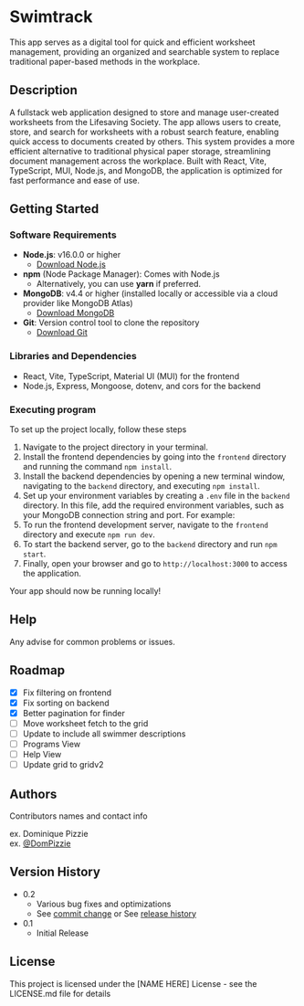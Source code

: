 # Swimtrack

This app serves as a digital tool for quick and efficient worksheet management, providing an organized and searchable system to replace traditional paper-based methods in the workplace.

## Description

A fullstack web application designed to store and manage user-created worksheets from the Lifesaving Society. The app allows users to create, store, and search for worksheets with a robust search feature, enabling quick access to documents created by others. This system provides a more efficient alternative to traditional physical paper storage, streamlining document management across the workplace. Built with React, Vite, TypeScript, MUI, Node.js, and MongoDB, the application is optimized for fast performance and ease of use.

## Getting Started

### Software Requirements

- **Node.js**: v16.0.0 or higher
  - [Download Node.js](https://nodejs.org/)
- **npm** (Node Package Manager): Comes with Node.js
  - Alternatively, you can use **yarn** if preferred.
- **MongoDB**: v4.4 or higher (installed locally or accessible via a cloud provider like MongoDB Atlas)
  - [Download MongoDB](https://www.mongodb.com/try/download/community)
- **Git**: Version control tool to clone the repository
  - [Download Git](https://git-scm.com/)

### Libraries and Dependencies

- React, Vite, TypeScript, Material UI (MUI) for the frontend
- Node.js, Express, Mongoose, dotenv, and cors for the backend

### Executing program

To set up the project locally, follow these steps

1. Navigate to the project directory in your terminal.
2. Install the frontend dependencies by going into the `frontend` directory and running the command `npm install`.
3. Install the backend dependencies by opening a new terminal window, navigating to the `backend` directory, and executing `npm install`.
4. Set up your environment variables by creating a `.env` file in the `backend` directory. In this file, add the required environment variables, such as your MongoDB connection string and port. For example:
5. To run the frontend development server, navigate to the `frontend` directory and execute `npm run dev`.
6. To start the backend server, go to the `backend` directory and run `npm start`.
7. Finally, open your browser and go to `http://localhost:3000` to access the application. 

Your app should now be running locally!

## Help

Any advise for common problems or issues.

## Roadmap

- [x] Fix filtering on frontend
- [x] Fix sorting on backend
- [x] Better pagination for finder
- [ ] Move worksheet fetch to the grid
- [ ] Update to include all swimmer descriptions
- [ ] Programs View
- [ ] Help View
- [ ] Update grid to gridv2

## Authors

Contributors names and contact info

ex. Dominique Pizzie  
ex. [@DomPizzie](https://twitter.com/dompizzie)

## Version History

* 0.2
    * Various bug fixes and optimizations
    * See [commit change]() or See [release history]()
* 0.1
    * Initial Release

## License

This project is licensed under the [NAME HERE] License - see the LICENSE.md file for details
